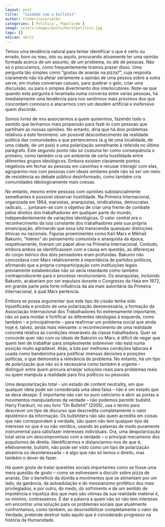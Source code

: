 ```yaml
---
layout: post
title:  "Cuidado com a bullshit"
author: fredericocarvalho
categories: [ Política , Populismo ]
image: assets/images/posts/muralpolitics.jpg
tags: []
edicao: abr21
---
```


Temos uma tendência natural para tentar identificar o que é certo ou errado, bom ou mau, isto ou aquilo, procurando ativamente ter uma opinião formada acerca de um assunto, de um problema, ou até de pessoas. Não só o procuramos, como frequentemente tiramos prazer disso. Uma pergunta tão simples como “gostas de ananás na pizza?”, cuja resposta claramente não irá afetar seriamente a opinião de uma pessoa sobre a outra serve, em muitas conversas casuais, para quebrar o gelo, criar uma discussão, ou para o simples divertimento dos interlocutores. Note-se que quando esta pergunta é levantada numa conversa entre várias pessoas, há imediatamente uma tendência para nos sentirmos mais próximos dos que concordam connosco e atacarmos com um desdém artificial e inofensivo quem discorda.

Somos livres de nos associarmos a quem quisermos, fazendo todo o sentido que tenhamos mais propensão para fazê-lo com pessoas que partilham as nossas opiniões. No entanto, diria que há dois problemas relativos a este fenómeno: um possível desconhecimento da realidade política das comunidades a que pertencemos (e.g de uma localidade, de uma cidade, de um país) e uma polarização semelhante à referida no último parágrafo. Este segundo ponto não só costuma ter como consequência o primeiro, como também cria um ambiente de certa hostilidade entre diferentes grupos ideológicos. Embora existam claramente pontos negativos em fechar as pessoas em caixinhas e recusar interagir com elas, agruparmo-nos com pessoas com ideais similares pode não só ser um meio de resistência ao debate público desinformado, como também cria comunidades ideologicamente mais coesas.

No entanto, mesmo entre pessoas com opiniões substancialmente semelhantes é possível observar hostilidade. Na Primeira Internacional, organizada em 1864, marxistas, anarquistas, sindicalistas, democratas radicais, … juntaram-se com o objetivo de criar uma frente de combate pelos direitos dos trabalhadores em qualquer parte do mundo, independentemente de variações ideológicas. O valor central era o reconhecimento da luta constante dos trabalhadores pela sua própria emancipação, afirmando que essa luta transcendia quaisquer distinções étnicas ou nacionais. Figuras proeminentes como Karl Marx e Mikhail Bakunin, “líderes” do pensamento comunista e anarquista da época, respetivamente, tiveram um papel ativo na Primeira Internacional. Contudo, embora ambos se identificassem com a causa em questão, as diferenças do corpo teórico dos dois pensadores eram profundas. Bakunin não concordava com Marx relativamente à importância de partidos políticos, afirmando que a própria comparticipação com instituições legais previamente estabelecidas não só seria retardante como também contraproducente para o processo revolucionário. Os anarquistas, incluindo Bakunin, acabariam por ser expulsos durante o Congresso da Haia em 1872, em grande parte pela forte influência da ala mais autoritária da Primeira Internacional, à qual Marx pertencia.

Embora se possa argumentar que este tipo de cissão tenha sido injustificada e produto de uma polarização desnecessária, a formação da Associação Internacional dos Trabalhadores foi extremamente importante, não só para moldar e fortificar as diferentes ideologias à esquerda, como também – e principalmente – para reafirmar um problema social que ainda hoje é, talvez, ainda mais relevante: o reconhecimento de uma realidade concreta relativa às condições miseráveis da classe trabalhadora. Quer se concorde quer não com os ideais de Bakunin ou Marx, é difícil de negar que quem tem de trabalhar para simplesmente sobreviver não está numa posição muito agradável. Aliás, a luta por melhores condições laborais é usada como bandeirinha para justificar imensas decisões e posições políticas, o que demonstra a relevância do problema. No entanto, há um tipo de polarização que não só é necessária como também é urgente – distinguir entre quem procura arranjar soluções reais para problemas reais ou quem manipula a realidade para fins políticos ou pessoais.

Uma despolarização total - um estado de content neutrality, em que qualquer ideia pode ser considerada uma ideia falsa – não é um estado que se deva desejar. É importante não cair no puro ceticismo e abrir as portas a movimentos manipuladores da verdade – não podemos permitir bullshit. Harry Frankurt, no seu livro “On Bullshit” (2005), usa o termo para descrever um tipo de discurso que descredita completamente o valor epistémico da informação. Os bullshiters não são quem acredita em coisas que não correspondem à verdade, são quem não tem qualquer tipo de interesse no que é ou não verídico, usando as palavras de modo puramente instrumental para satisfazer interesses individuais. Ora, uma despolarização total seria um descompromisso com a verdade – o principal mecanismo dos populismos de direita. Identificarmos e distanciarmo-nos do que é, efetivamente, bullshit, não pode ser visto como um tipo de polarização aleatória ou desinteressada – é algo que não só temos o direito, mas também o dever de fazer.

Há quem goste de tratar questões sociais importantes como se fosse uma mera questão de gosto – como se estivessem a discutir sobre pizza de ananás. Dar o benefício da dúvida a movimentos que se alimentam por um lado, da ganância, da autoadulação e do messianismo profético dos mais privilegiados, e por outro, do medo, do sofrimento e de um sentido de impotência e injustiça dos que mais são vítimas da sua realidade material é, no mínimo, contrassenso. É dar a palavra a quem não só não tem interesse em encontrar uma solução para os problemas sociais que atualmente confrontamos, como também, ao descredibilizar completamente o valor da Verdade, pretende destruir tudo aquilo que é considerado progresso na história da Humanidade.
